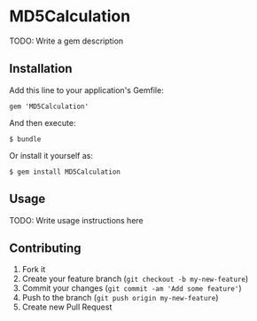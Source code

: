 # MD5Calculation

TODO: Write a gem description

## Installation

Add this line to your application's Gemfile:

    gem 'MD5Calculation'

And then execute:

    $ bundle

Or install it yourself as:

    $ gem install MD5Calculation

## Usage

TODO: Write usage instructions here

## Contributing

1. Fork it
2. Create your feature branch (`git checkout -b my-new-feature`)
3. Commit your changes (`git commit -am 'Add some feature'`)
4. Push to the branch (`git push origin my-new-feature`)
5. Create new Pull Request
